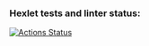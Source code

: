 ### Hexlet tests and linter status:
[![Actions Status](https://github.com/zhukata/fullstack-python-project-4/actions/workflows/hexlet-check.yml/badge.svg)](https://github.com/zhukata/fullstack-python-project-4/actions)